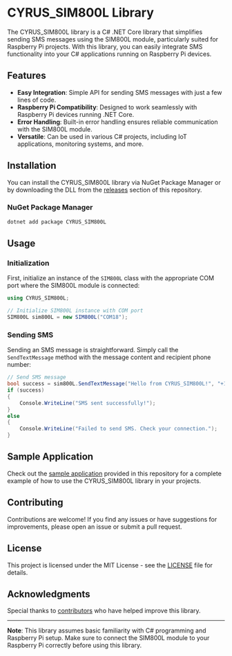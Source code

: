 # CYRUS_SIM800L Library

The CYRUS_SIM800L library is a C# .NET Core library that simplifies sending SMS messages using the SIM800L module, particularly suited for Raspberry Pi projects. With this library, you can easily integrate SMS functionality into your C# applications running on Raspberry Pi devices.

## Features

- **Easy Integration**: Simple API for sending SMS messages with just a few lines of code.
- **Raspberry Pi Compatibility**: Designed to work seamlessly with Raspberry Pi devices running .NET Core.
- **Error Handling**: Built-in error handling ensures reliable communication with the SIM800L module.
- **Versatile**: Can be used in various C# projects, including IoT applications, monitoring systems, and more.

## Installation

You can install the CYRUS_SIM800L library via NuGet Package Manager or by downloading the DLL from the [releases](link_to_releases) section of this repository.

### NuGet Package Manager

```bash
dotnet add package CYRUS_SIM800L
```

## Usage

### Initialization

First, initialize an instance of the `SIM800L` class with the appropriate COM port where the SIM800L module is connected:

```csharp
using CYRUS_SIM800L;

// Initialize SIM800L instance with COM port
SIM800L sim800L = new SIM800L("COM18");
```

### Sending SMS

Sending an SMS message is straightforward. Simply call the `SendTextMessage` method with the message content and recipient phone number:

```csharp
// Send SMS message
bool success = sim800L.SendTextMessage("Hello from CYRUS_SIM800L!", "+1234567890");
if (success)
{
    Console.WriteLine("SMS sent successfully!");
}
else
{
    Console.WriteLine("Failed to send SMS. Check your connection.");
}
```

## Sample Application

Check out the [sample application](link_to_sample_app) provided in this repository for a complete example of how to use the CYRUS_SIM800L library in your projects.

## Contributing

Contributions are welcome! If you find any issues or have suggestions for improvements, please open an issue or submit a pull request.

## License

This project is licensed under the MIT License - see the [LICENSE](LICENSE) file for details.

## Acknowledgments

Special thanks to [contributors](link_to_contributors) who have helped improve this library.

---

**Note**: This library assumes basic familiarity with C# programming and Raspberry Pi setup. Make sure to connect the SIM800L module to your Raspberry Pi correctly before using this library.
